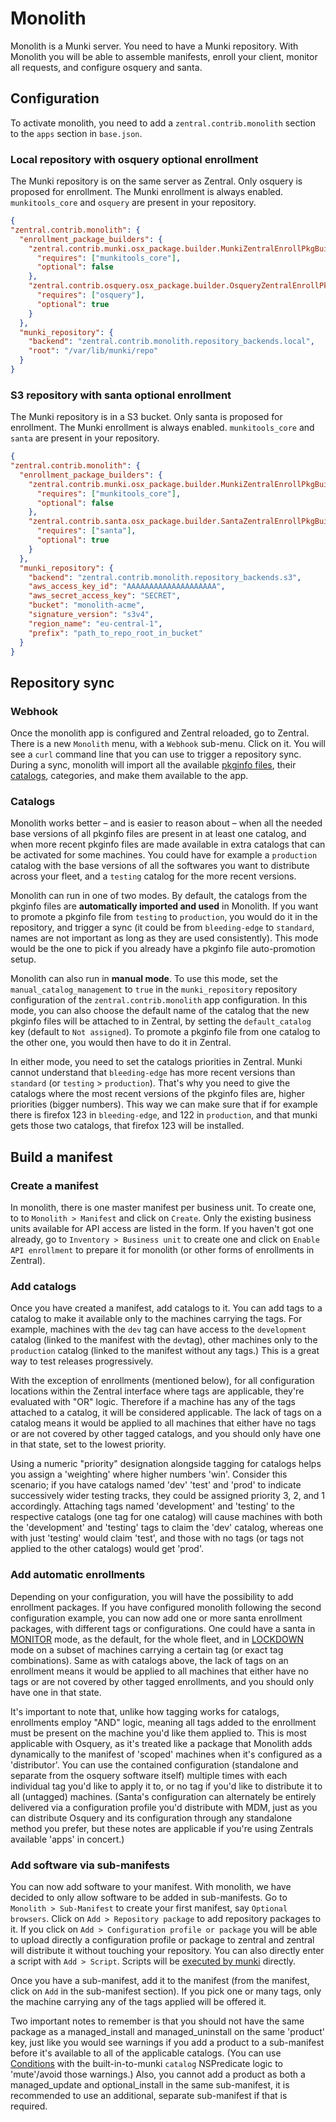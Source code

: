 # Monolith

Monolith is a Munki server. You need to have a Munki repository. With Monolith you will be able to assemble manifests, enroll your client, monitor all requests, and configure osquery and santa.

## Configuration

To activate monolith, you need to add a `zentral.contrib.monolith` section to the `apps` section in `base.json`.

### Local repository with osquery optional enrollment

The Munki repository is on the same server as Zentral. Only osquery is proposed for enrollment. The Munki enrollment is always enabled. `munkitools_core` and `osquery` are present in your repository.

```json
{
"zentral.contrib.monolith": {
  "enrollment_package_builders": {
    "zentral.contrib.munki.osx_package.builder.MunkiZentralEnrollPkgBuilder": {
      "requires": ["munkitools_core"],
      "optional": false
    },
    "zentral.contrib.osquery.osx_package.builder.OsqueryZentralEnrollPkgBuilder": {
      "requires": ["osquery"],
      "optional": true
    }
  },
  "munki_repository": {
    "backend": "zentral.contrib.monolith.repository_backends.local",
    "root": "/var/lib/munki/repo"
  }
}
```

### S3 repository with santa optional enrollment

The Munki repository is in a S3 bucket. Only santa is proposed for enrollment. The Munki enrollment is always enabled. `munkitools_core` and `santa` are present in your repository.

```json
{
"zentral.contrib.monolith": {
  "enrollment_package_builders": {
    "zentral.contrib.munki.osx_package.builder.MunkiZentralEnrollPkgBuilder": {
      "requires": ["munkitools_core"],
      "optional": false
    },
    "zentral.contrib.santa.osx_package.builder.SantaZentralEnrollPkgBuilder": {
      "requires": ["santa"],
      "optional": true
    }
  },
  "munki_repository": {
    "backend": "zentral.contrib.monolith.repository_backends.s3",
    "aws_access_key_id": "AAAAAAAAAAAAAAAAAAAA",
    "aws_secret_access_key": "SECRET",
    "bucket": "monolith-acme",
    "signature_version": "s3v4",
    "region_name": "eu-central-1",
    "prefix": "path_to_repo_root_in_bucket"
  }
}
```

## Repository sync

### Webhook

Once the monolith app is configured and Zentral reloaded, go to Zentral. There is a new `Monolith` menu, with a `Webhook` sub-menu. Click on it. You will see a `curl` command line that you can use to trigger a repository sync. During a sync, monolith will import all the available [pkginfo files](https://github.com/munki/munki/wiki/Glossary#info-file-or-pkginfo-file), their [catalogs](https://github.com/munki/munki/wiki/Glossary#catalog), categories, and make them available to the app.

### Catalogs

Monolith works better – and is easier to reason about – when all the needed base versions of all pkginfo files are present in at least one catalog, and when more recent pkginfo files are made available in extra catalogs that can be activated for some machines. You could have for example a `production` catalog with the base versions of all the softwares you want to distribute across your fleet, and a `testing` catalog for the more recent versions.

Monolith can run in one of two modes. By default, the catalogs from the pkginfo files are **automatically imported and used** in Monolith. If you want to promote a pkginfo file from `testing` to `production`, you would do it in the repository, and trigger a sync (it could be from `bleeding-edge` to `standard`, names are not important as long as they are used consistently). This mode would be the one to pick if you already have a pkginfo file auto-promotion setup.

Monolith can also run in **manual mode**. To use this mode, set the `manual_catalog_management` to `true` in the `munki_repository` repository configuration of the `zentral.contrib.monolith` app configuration. In this mode, you can also choose the default name of the catalog that the new pkginfo files will be attached to in Zentral, by setting the `default_catalog` key (default to `Not assigned`). To promote a pkginfo file from one catalog to the other one, you would then have to do it in Zentral.

In either mode, you need to set the catalogs priorities in Zentral. Munki cannot understand that `bleeding-edge` has more recent versions than `standard` (or `testing` > `production`). That's why you need to give the catalogs where the most recent versions of the pkginfo files are, higher priorities (bigger numbers). This way we can make sure that if for example there is firefox 123 in `bleeding-edge`, and 122 in `production`, and that munki gets those two catalogs, that firefox 123 will be installed.

## Build a manifest

### Create a manifest

In monolith, there is one master manifest per business unit. To create one, to to `Monolith > Manifest` and click on `Create`. Only the existing business units available for API access are listed in the form. If you haven't got one already, go to `Inventory > Business unit` to create one and click on `Enable API enrollment` to prepare it for monolith (or other forms of enrollments in Zentral).

### Add catalogs

Once you have created a manifest, add catalogs to it. You can add tags to a catalog to make it available only to the machines carrying the tags. For example, machines with the `dev` tag can have access to the `development` catalog (linked to the manifest with the `dev`tag), other machines only to the `production` catalog (linked to the manifest without any tags.) This is a great way to test releases progressively.

With the exception of enrollments (mentioned below), for all configuration locations within the Zentral interface where tags are applicable, they're evaluated with "OR" logic. Therefore if a machine has any of the tags attached to a catalog, it will be considered applicable. The lack of tags on a catalog means it would be applied to all machines that either have no tags or are not covered by other tagged catalogs, and you should only have one in that state, set to the lowest priority.

Using a numeric "priority" designation alongside tagging for catalogs helps you assign a 'weighting' where higher numbers 'win'. Consider this scenario; if you have catalogs named 'dev' 'test' and 'prod' to indicate successively wider testing tracks, they could be assigned priority 3, 2, and 1 accordingly. Attaching tags named 'development' and 'testing' to the respective catalogs (one tag for one catalog) will cause machines with both the 'development' and 'testing' tags to claim the 'dev' catalog, whereas one with just 'testing' would claim 'test', and those with no tags (or tags not applied to the other catalogs) would get 'prod'. 

### Add automatic enrollments

Depending on your configuration, you will have the possibility to add enrollment packages. If you have configured monolith following the second configuration example, you can now add one or more santa enrollment packages, with different tags or configurations. One could have a santa in [MONITOR](https://github.com/google/santa/wiki/Configuration#clientmode) mode, as the default, for the whole fleet, and in [LOCKDOWN](https://github.com/google/santa/wiki/Configuration#clientmode) mode on a subset of machines carrying a certain tag (or exact tag combinations). Same as with catalogs above, the lack of tags on an enrollment means it would be applied to all machines that either have no tags or are not covered by other tagged enrollments, and you should only have one in that state.

It's important to note that, unlike how tagging works for catalogs, enrollments employ "AND" logic, meaning all tags added to the enrollment must be present on the machine you'd like them applied to. This is most applicable with Osquery, as it's treated like a package that Monolith adds dynamically to the manifest of 'scoped' machines when it's configured as a 'distributor'. You can use the contained configuration (standalone and separate from the osquery software itself) multiple times with each individual tag you'd like to apply it to, or no tag if you'd like to distribute it to all (untagged) machines. (Santa's configuration can alternately be entirely delivered via a configuration profile you'd distribute with MDM, just as you can distribute Osquery and its configuration through any standalone method you prefer, but these notes are applicable if you're using Zentrals available 'apps' in concert.)


### Add software via sub-manifests

You can now add software to your manifest. With monolith, we have decided to only allow software to be added in sub-manifests. Go to `Monolith > Sub-Manifest` to create your first manifest, say `Optional browsers`. Click on `Add > Repository package` to add repository packages to it. If you click on `Add > Configuration profile or package` you will be able to upload directly a configuration profile or package to zentral and zentral will distribute it without touching your repository. You can also directly enter a script    with `Add > Script`. Scripts will be [executed by munki](https://github.com/munki/munki/wiki/Managing-Printers-With-Munki#nopkg-method) directly.

Once you have a sub-manifest, add it to the manifest (from the manifest, click on `Add` in the sub-manifest section). If you pick one or many tags, only the machine carrying any of the tags applied will be offered it.

Two important notes to remember is that you should not have the same package as a managed_install and managed_uninstall on the same 'product' key, just like you would see warnings if you add a product to a sub-manifest before it's available to all of the applicable catalogs. (You can use [Conditions](https://github.com/munki/munki/wiki/Conditional-Items) with the built-in-to-munki `catalog` NSPredicate logic to 'mute'/avoid those warnings.) Also, you cannot add a product as both a managed_update and optional_install in the same sub-manifest, it is recommended to use an additional, separate sub-manifest if that is required.
